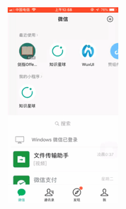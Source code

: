 <div align="center">
<img src="https://github.com/CyC2018/CS-Notes/blob/master/other/6.gif" width="250px">
</div>
